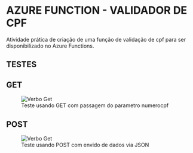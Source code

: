 # AZURE FUNCTION - VALIDADOR DE CPF

Atividade prática de criação de uma função de validação de cpf para ser disponibilizado no Azure Functions.

## TESTES

## GET

<div>
 <figure>
  <img src="./bin/src/verboget.png" alt="Verbo Get">
  <figcaption>Teste usando GET com passagem do parametro numerocpf</figcaption>
 </figure>
 </div>

## POST

<div>
 <figure>
  <img src="./bin/src/verbopost.png" alt="Verbo Get">
  <figcaption>Teste usando POST com envido de dados via JSON</figcaption>
 </figure>
 </div>